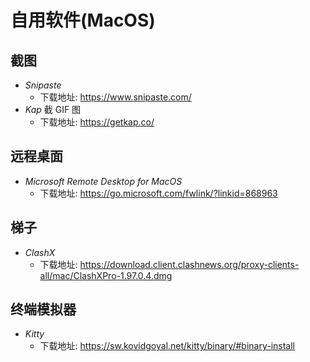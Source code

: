 # 自用软件(MacOS)

## 截图

- _Snipaste_
  - 下载地址: https://www.snipaste.com/
- _Kap_ 截 GIF 图
  - 下载地址: https://getkap.co/

## 远程桌面

- _Microsoft Remote Desktop for MacOS_
  - 下载地址: https://go.microsoft.com/fwlink/?linkid=868963

## 梯子

- _ClashX_
  - 下载地址: https://download.client.clashnews.org/proxy-clients-all/mac/ClashXPro-1.97.0.4.dmg

## 终端模拟器

- _Kitty_
  - 下载地址: https://sw.kovidgoyal.net/kitty/binary/#binary-install
